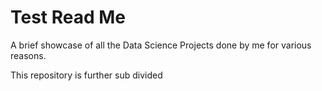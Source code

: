 # Test Read Me

A brief showcase of all the Data Science Projects done by me for various reasons.

This repository is further sub divided 

